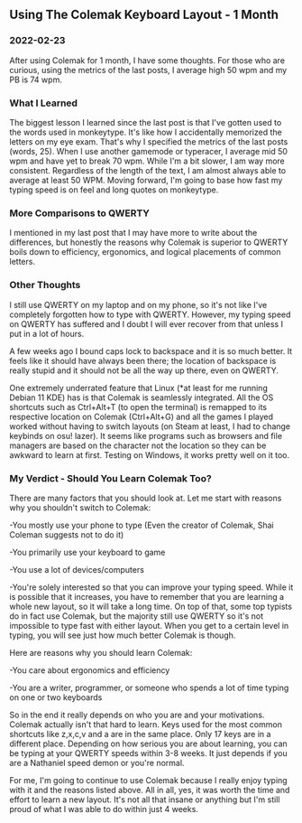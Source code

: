 <!---
title:Using The Colemak Keyboard Layout - 1 Month
date:Wed, 23 Feb 2022 10:00:00 EST
description:After using Colemak for 1 month, I have some thoughts.
--->

## Using The Colemak Keyboard Layout - 1 Month

### 2022-02-23

After using Colemak for 1 month, I have some thoughts. For those who are curious, using the metrics of the last posts, I average high 50 wpm and my PB is 74 wpm.

### What I Learned

The biggest lesson I learned since the last post is that I've gotten used to the words used in monkeytype. It's like how I accidentally memorized the letters on my eye exam. That's why I specified the metrics of the last posts (words, 25). When I use another gamemode or typeracer, I average mid 50 wpm and have yet to break 70 wpm. While I'm a bit slower, I am way more consistent. Regardless of the length of the text, I am almost always able to average at least 50 WPM. Moving forward, I'm going to base how fast my typing speed is on feel and long quotes on monkeytype.

### More Comparisons to QWERTY

I mentioned in my last post that I may have more to write about the differences, but honestly the reasons why Colemak is superior to QWERTY boils down to efficiency, ergonomics, and logical placements of common letters.

### Other Thoughts

I still use QWERTY on my laptop and on my phone, so it's not like I've completely forgotten how to type with QWERTY. However, my typing speed on QWERTY has suffered and I doubt I will ever recover from that unless I put in a lot of hours.

A few weeks ago I bound caps lock to backspace and it is so much better. It feels like it should have always been there; the location of backspace is really stupid and it should not be all the way up there, even on QWERTY.

One extremely underrated feature that Linux (\*at least for me running Debian 11 KDE) has is that Colemak is seamlessly integrated. All the OS shortcuts such as Ctrl+Alt+T (to open the terminal) is remapped to its respective location on Colemak (Ctrl+Alt+G) and all the games I played worked without having to switch layouts (on Steam at least, I had to change keybinds on osu! lazer). It seems like programs such as browsers and file managers are based on the character not the location so they can be awkward to learn at first. Testing on Windows, it works pretty well on it too.

### My Verdict - Should You Learn Colemak Too?

There are many factors that you should look at. Let me start with reasons why you shouldn't switch to Colemak:

-You mostly use your phone to type (Even the creator of Colemak, Shai Coleman suggests not to do it)

-You primarily use your keyboard to game

-You use a lot of devices/computers

-You're solely interested so that you can improve your typing speed. While it is possible that it increases, you have to remember that you are learning a whole new layout, so it will take a long time. On top of that, some top typists do in fact use Colemak, but the majority still use QWERTY so it's not impossible to type fast with either layout. When you get to a certain level in typing, you will see just how much better Colemak is though.

Here are reasons why you should learn Colemak:

-You care about ergonomics and efficiency

-You are a writer, programmer, or someone who spends a lot of time typing on one or two keyboards

So in the end it really depends on who you are and your motivations. Colemak actually isn't that hard to learn. Keys used for the most common shortcuts like z,x,c,v and a are in the same place. Only 17 keys are in a different place. Depending on how serious you are about learning, you can be typing at your QWERTY speeds within 3-8 weeks. It just depends if you are a Nathaniel speed demon or you're normal.

For me, I'm going to continue to use Colemak because I really enjoy typing with it and the reasons listed above. All in all, yes, it was worth the time and effort to learn a new layout. It's not all that insane or anything but I'm still proud of what I was able to do within just 4 weeks.
